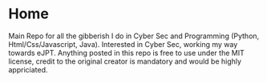 # Home
Main Repo for all the gibberish I do in Cyber Sec and Programming (Python, Html/Css/Javascript, Java). 
Interested in Cyber Sec, working my way towards eJPT. 
Anything posted in this repo is free to use under the MIT license, credit to the original creator is mandatory and would be highly appriciated.
